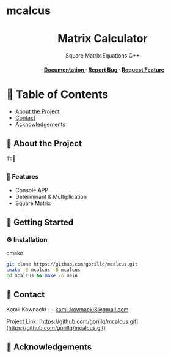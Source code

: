 # mcalcus
<div align='center'>

<h1>Matrix Calculator</h1>
<p>Square Matrix Equations C++</p>

<h4> <span> · </span> <a href="https://github.com/Gorillq/mcalcus/blob/master/README.md"> Documentation </a> <span> · </span> <a href="https://github.com/Gorillq/mcalcus/issues"> Report Bug </a> <span> · </span> <a href="https://github.com/Gorillq/mcalcus/issues"> Request Feature </a> </h4>


</div>

# :notebook_with_decorative_cover: Table of Contents

- [About the Project](#star2-about-the-project)
- [Contact](#handshake-contact)
- [Acknowledgements](#gem-acknowledgements)


## :star2: About the Project
 🏗️🚧

### :dart: Features
- Console APP
- Determinant & Multiplication
- Square Matrix



## :toolbox: Getting Started

### :gear: Installation

cmake
```bash
git clone https://github.com/gorillq/mcalcus.git
cmake -S mcalcus -B mcalcus
cd mcalcus && make -o main
```


## :handshake: Contact

Kamil Kownacki - - kamil.kownacki3@gmail.com

Project Link: [https://github.com/gorillq/mcalcus.git](https://github.com/gorillq/mcalcus.git)

## :gem: Acknowledgements

<!-- Use this section to mention useful resources and libraries that you have used in your projects. -->
